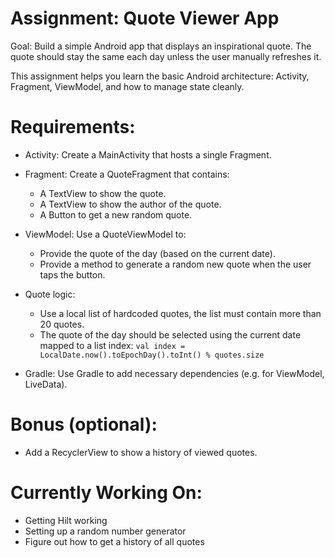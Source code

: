 # Assignment: Quote Viewer App
Goal:
Build a simple Android app that displays an inspirational quote. The quote should stay the same each day unless the user manually refreshes it.

This assignment helps you learn the basic Android architecture: Activity, Fragment, ViewModel, and how to manage state cleanly.

# Requirements:
- Activity:
Create a MainActivity that hosts a single Fragment.
- Fragment:
Create a QuoteFragment that contains:
  - A TextView to show the quote.
  - A TextView to show the author of the quote.
  - A Button to get a new random quote.
- ViewModel:
Use a QuoteViewModel to:
  - Provide the quote of the day (based on the current date).
  - Provide a method to generate a random new quote when the user taps the button.
- Quote logic:
  - Use a local list of hardcoded quotes, the list must contain more than 20 quotes.
  - The quote of the day should be selected using the current date mapped to a list index: `val index = LocalDate.now().toEpochDay().toInt() % quotes.size`

- Gradle:
Use Gradle to add necessary dependencies (e.g. for ViewModel, LiveData).

# Bonus (optional):
- Add a RecyclerView to show a history of viewed quotes.

# Currently Working On:
- Getting Hilt working 
- Setting up a random number generator
- Figure out how to get a history of all quotes